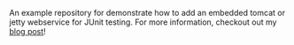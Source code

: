 An example repository for demonstrate how to add an embedded tomcat or jetty webservice for JUnit testing. For more information, checkout out my [blog post](http://zsoltfabok.com/blog/2012/08/embedded-web-services-for-testing/)!


